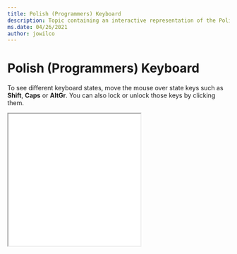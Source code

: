```yaml
--- 
title: Polish (Programmers) Keyboard 
description: Topic containing an interactive representation of the Polish (Programmers) Keyboard 
ms.date: 04/26/2021 
author: jowilco 
--- 
```

 
# Polish (Programmers) Keyboard 
 
To see different keyboard states, move the mouse over state keys such as **Shift**, **Caps** or **AltGr**. You can also lock or unlock those keys by clicking them. 
 
<iframe src="kbdpl1.html" height="300"></iframe> 
